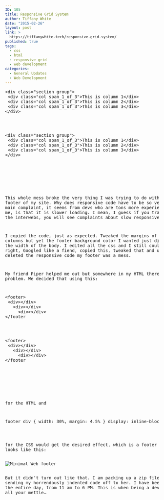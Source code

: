 ```yaml
---
ID: 105
title: Responsive Grid System
author: Tiffany White
date: "2015-02-26"
layout: post
link: >
  https://tiffanywhite.tech/responsive-grid-system/
published: true
tags:
  - css
  - html
  - responsive grid
  - web development
categories:
  - General Updates
  - Web Development
---
```



<pre class="lang:html decode:1 " >
&lt;div class=&quot;section group&quot;&gt;
 &lt;div class=&quot;col span_1_of_3&quot;&gt;This is column 1&lt;/div&gt;
 &lt;div class=&quot;col span_1_of_3&quot;&gt;This is column 2&lt;/div&gt;
 &lt;div class=&quot;col span_1_of_3&quot;&gt;This is column 3&lt;/div&gt;
&lt;/div&gt;



<pre class="lang:html decode:1 " >
&lt;div class=&quot;section group&quot;&gt;
 &lt;div class=&quot;col span_1_of_3&quot;&gt;This is column 1&lt;/div&gt;
 &lt;div class=&quot;col span_1_of_3&quot;&gt;This is column 2&lt;/div&gt;
 &lt;div class=&quot;col span_1_of_3&quot;&gt;This is column 3&lt;/div&gt;
&lt;/div&gt;




</pre>

This whole mess broke the very thing I was trying to do with the footer of my site. Why does responsive code have to be so verbose? The main complaint, it seems from devs who are tons more experienced than me, is that it is slower loading. I mean, I guess if you traverse around the interwebs, you will see complaints about slow responsive sites.

I copied the code, just as expected. Tweaked the margins of the columns but yet the footer background color I wanted just didn't span the width of the body. I edited all the css and I still couldn't get it right, Googled like a fiend, copied this, tweaked that and until I deleted the responsive code my footer was a mess.

My friend Piper helped me out but somewhere in my HTML there is a problem. We decided that using this:



<pre class="lang:html decode:1 " >
&lt;footer&gt;
 &lt;div&gt;&lt;/div&gt;
   &lt;div&gt;&lt;/div&gt;
     &lt;div&gt;&lt;/div&gt;
&lt;/footer



<pre class="lang:html decode:1 " >
&lt;footer&gt;
 &lt;div&gt;&lt;/div&gt;
   &lt;div&gt;&lt;/div&gt;
     &lt;div&gt;&lt;/div&gt;
&lt;/footer




</pre>

for the HTML and

<pre class="lang:css decode:1 " >footer div { width: 30%, margin: 4.5% } display: inline-block </pre>

for the CSS would get the desired effect, which is a footer that looks like this:

<img src="http://helloburgh.me/wp-content/uploads/2015/02/wpid-footer.png" alt="Minimal Web footer" />

But it didn’t turn out like that. I am packing up a zip file and sending my horrendously indented code off to her. I have been at this the entire day, from 11 am to 6 PM. This is when being a developer tests all your mettle…